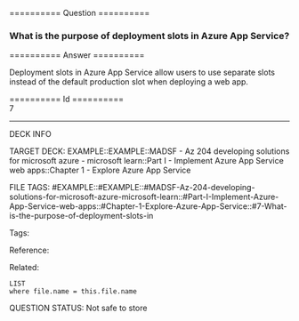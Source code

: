 ========== Question ==========  

### What is the purpose of deployment slots in Azure App Service?  

========== Answer ==========  

Deployment slots in Azure App Service allow users to use separate slots instead
of the default production slot when deploying a web app.

========== Id ==========  
7

---

DECK INFO

TARGET DECK: EXAMPLE::EXAMPLE::MADSF - Az 204 developing solutions for microsoft azure - microsoft learn::Part I - Implement Azure App Service web apps::Chapter 1 - Explore Azure App Service

FILE TAGS: #EXAMPLE::#EXAMPLE::#MADSF-Az-204-developing-solutions-for-microsoft-azure-microsoft-learn::#Part-I-Implement-Azure-App-Service-web-apps::#Chapter-1-Explore-Azure-App-Service::#7-What-is-the-purpose-of-deployment-slots-in

Tags:

Reference:

Related:

```dataview
LIST
where file.name = this.file.name
```

QUESTION STATUS: Not safe to store
